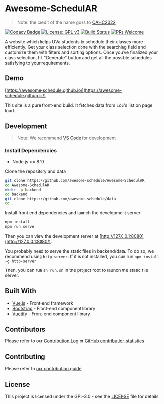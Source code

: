 # Awesome-SchedulAR

> Note: the credit of the name goes to [OAHC2022](https://github.com/OAHC2022)

[![Codacy Badge](https://api.codacy.com/project/badge/Grade/b323d65880a148aa85e5a811e4791d53)](https://app.codacy.com/app/hanzhi713/Awesome-SchedulAR?utm_source=github.com&utm_medium=referral&utm_content=awesome-schedule/Awesome-SchedulAR&utm_campaign=Badge_Grade_Dashboard)
[![License: GPL v3](https://img.shields.io/badge/License-GPLv3-blue.svg)](https://www.gnu.org/licenses/gpl-3.0)
[![Build Status](https://travis-ci.org/awesome-schedule/Awesome-SchedulAR.svg?branch=master)](https://travis-ci.org/awesome-schedule/)
[![PRs Welcome](https://img.shields.io/badge/PRs-welcome-brightgreen.svg?style=flat-square)](http://makeapullrequest.com)

A website which helps UVa students to schedule their classes more efficiently. Get your class selection done with the searching field and customize them with filters and sorting options. Once you've finalized your class selection, hit "Generate" button and get all the possible schedules satisfying to your requirements.

## Demo

[https://awesome-schedule.github.io/](https://awesome-schedule.github.io/)

This site is a pure front-end build. It fetches data from Lou's list on page load.

## Development

> Note: We recommend [VS Code](https://code.visualstudio.com/) for development

### Install Dependencies

-   Node.js >= 8.10

Clone the repository and data

```bash
git clone https://github.com/awesome-schedule/Awesome-SchedulAR
cd Awesome-SchedulAR
mkdir -p backend
cd backend
git clone https://github.com/awesome-schedule/data
cd ..
```

Install front end dependencies and launch the development server

```bash
npm install
npm run serve
```

Then you can view the development server at [http://127.0.0.1:8080](http://127.0.0.1:8080/).

You probably need to serve the static files in backend/data. To do so, we recommend using `http-server`. If it is not installed, you can run `npm install -g http-server`

Then, you can run `sh run.sh` in the project root to launch the static file server.

## Built With

-   [Vue.js](https://vuejs.org) - Front-end framework
-   [Bootstrap](https://getbootstrap.com/) - Front-end component library
-   [Vuetify](https://vuetifyjs.com/en/) - Front-end component library

## Contributors

Please refer to our [Contribution Log](docs/Contribution.md) or [GitHub contribution statistics](https://github.com/OAHC2022/UVaAutoScheduler/graphs/contributors)

## Contributing

Please refer to [our contribution guide](docs/CONTRIBUTING.md).

## License

This project is licensed under the GPL-3.0 - see the [LICENSE](LICENSE) file for details
